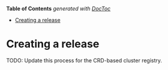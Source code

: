 <!-- START doctoc generated TOC please keep comment here to allow auto update -->
<!-- DON'T EDIT THIS SECTION, INSTEAD RE-RUN doctoc TO UPDATE -->
**Table of Contents**  *generated with [DocToc](https://github.com/thlorenz/doctoc)*

- [Creating a release](#creating-a-release)

<!-- END doctoc generated TOC please keep comment here to allow auto update -->

# Creating a release

TODO: Update this process for the CRD-based cluster registry.
